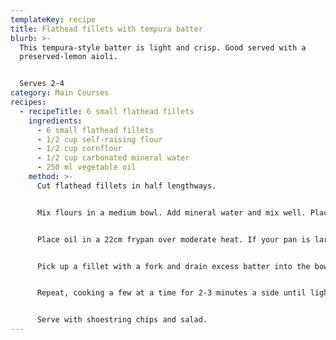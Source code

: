 ```yaml
---
templateKey: recipe
title: Flathead fillets with tempura batter
blurb: >-
  This tempura-style batter is light and crisp. Good served with a
  preserved-lemon aioli.


  Serves 2-4
category: Main Courses
recipes:
  - recipeTitle: 6 small flathead fillets
    ingredients:
      - 6 small flathead fillets
      - 1/2 cup self-raising flour
      - 1/2 cup cornflour
      - 1/2 cup carbonated mineral water
      - 250 ml vegetable oil
    method: >-
      Cut flathead fillets in half lengthways.


      Mix flours in a medium bowl. Add mineral water and mix well. Place fish fillets in the batter and coat well.


      Place oil in a 22cm frypan over moderate heat. If your pan is larger add more oil - we want about 1 cm depth. Test the oil by dropping a little batter into the pan: it will sizzle when the oil is hot.


      Pick up a fillet with a fork and drain excess batter into the bowl, then carefully lay the fish in the pan.


      Repeat, cooking a few at a time for 2-3 minutes a side until lightly golden. Drain on paper towels.


      Serve with shoestring chips and salad.
---
```

